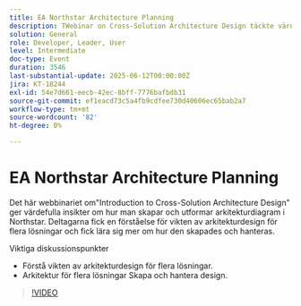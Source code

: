 ```yaml
---
title: EA Northstar Architecture Planning
description: TWebinar on Cross-Solution Architecture Design täckte värdet och skapandet av Northstar-diagram med viktiga insikter för utvecklare, ledare och användare.
solution: General
role: Developer, Leader, User
level: Intermediate
doc-type: Event
duration: 3546
last-substantial-update: 2025-06-12T00:00:00Z
jira: KT-18244
exl-id: 54e7d661-eecb-42ec-8bff-7776bafbdb31
source-git-commit: ef1eacd73c5a4fb9cdfee730d40606ec65bab2a7
workflow-type: tm+mt
source-wordcount: '82'
ht-degree: 0%

---
```


# EA Northstar Architecture Planning

Det här webbinariet om&quot;Introduction to Cross-Solution Architecture Design&quot; ger värdefulla insikter om hur man skapar och utformar arkitekturdiagram i Northstar. Deltagarna fick en förståelse för vikten av arkitekturdesign för flera lösningar och fick lära sig mer om hur den skapades och hanteras.

Viktiga diskussionspunkter

* Förstå vikten av arkitekturdesign för flera lösningar.
* Arkitektur för flera lösningar Skapa och hantera design.

>[!VIDEO](https://video.tv.adobe.com/v/3463355/?learn=on&enablevpops)
